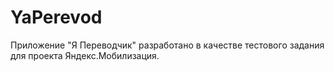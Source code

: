 # YaPerevod
Приложение "Я Переводчик" разработано в качестве тестового задания для проекта Яндекс.Мобилизация.
